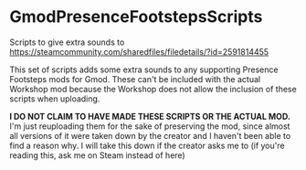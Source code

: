 # GmodPresenceFootstepsScripts
Scripts to give extra sounds to https://steamcommunity.com/sharedfiles/filedetails/?id=2591814455

This set of scripts adds some extra sounds to any supporting Presence Footsteps mods for Gmod. These can't be included with the actual Workshop mod because the Workshop does not allow the inclusion of these scripts when uploading.

**I DO NOT CLAIM TO HAVE MADE THESE SCRIPTS OR THE ACTUAL MOD.** I'm just reuploading them for the sake of preserving the mod, since almost all versions of it were taken down by the creator and I haven't been able to find a reason why.
I will take this down if the creator asks me to (if you're reading this, ask me on Steam instead of here)
